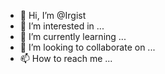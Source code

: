- 👋 Hi, I’m @Irgist
- 👀 I’m interested in ...
- 🌱 I’m currently learning ...
- 💞️ I’m looking to collaborate on ...
- 📫 How to reach me ...

<!---
Irgist/Irgist is a ✨ special ✨ repository because its `README.md` (this file) appears on your GitHub profile.
You can click the Preview link to take a look at your changes.
--->

